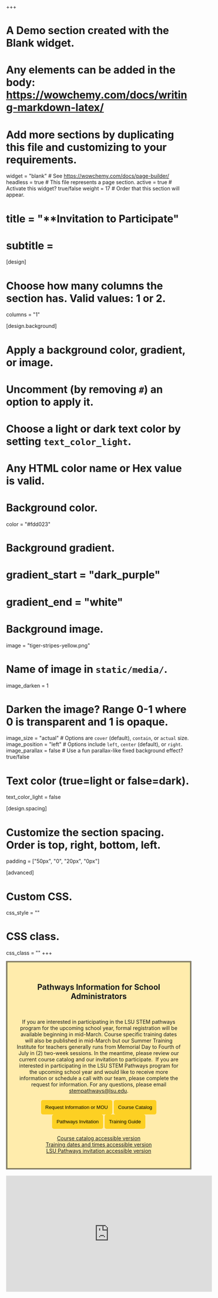 +++
# A Demo section created with the Blank widget.
# Any elements can be added in the body: https://wowchemy.com/docs/writing-markdown-latex/
# Add more sections by duplicating this file and customizing to your requirements.

widget = "blank"  # See https://wowchemy.com/docs/page-builder/
headless = true  # This file represents a page section.
active = true  # Activate this widget? true/false
weight = 17  # Order that this section will appear.

 # title = "**Invitation to Participate"
# subtitle = 


[design]
  # Choose how many columns the section has. Valid values: 1 or 2.
  columns = "1"
 

[design.background]
  # Apply a background color, gradient, or image.
  #   Uncomment (by removing `#`) an option to apply it.
  #   Choose a light or dark text color by setting `text_color_light`.
  #   Any HTML color name or Hex value is valid.

  # Background color.
 color = "#fdd023"
  
  # Background gradient.
  # gradient_start = "dark_purple"
   # gradient_end = "white"
  
  # Background image.
   image = "tiger-stripes-yellow.png"  
   # Name of image in `static/media/`.
   image_darken = 1
   

   # Darken the image? Range 0-1 where 0 is transparent and 1 is opaque.
  image_size = "actual"  #  Options are `cover` (default), `contain`, or `actual` size.
   image_position = "left"  # Options include `left`, `center` (default), or `right`.
  image_parallax = false  # Use a fun parallax-like fixed background effect? true/false
  
  # Text color (true=light or false=dark).
  text_color_light = false

[design.spacing]
  # Customize the section spacing. Order is top, right, bottom, left.
  padding = ["50px", "0", "20px", "0px"]
 
[advanced]
 # Custom CSS. 
 css_style = ""
 
 # CSS class.
 css_class = ""
+++


<!--- 
# [Check out the latest demo](https://academic-demo.netlify.app) of what you'll get in less than 10 minutes, or [view the showcase](https://wowchemy.com/user-stories/).

# (https://github.com/wowchemy/wowchemy-hugo-modules/issues)
- ⬆️ **Updating Wowchemy?**

This homepage section is an example of adding [elements](https://sourcethemes.com/academic/docs/writing-markdown-latex/) to the [*Blank* widget](https://sourcethemes.com/academic/docs/widgets/).

<!-- {{% callout note %}} -->

<!-- {{% /callout %}} -->


<!-- [Check out the Markdown files](https://github.com/wowchemy/starter-academic/tree/master/exampleSite) which power the [Academic Demo](https://academic-demo.netlify.app), or [view the showcase](https://wowchemy.com/user-stories/). -->

<div style="background-color:#ffecac; font-color: #000000; border-style: double; padding: 25px">
<center>

## **Pathways Information for School Administrators**
<br>

If you are interested in participating in the LSU STEM pathways program for the upcoming school year, formal registration will be available beginning in mid-March. Course specific training dates will also be published in mid-March but our Summer Training Institute for teachers generally runs from Memorial Day to Fourth of July in (2) two-week sessions. In the meantime, please review our current course catalog and our invitation to participate.  If you are interested in participating in the LSU STEM Pathways program for the upcoming school year and would like to receive more information or schedule a call with our team, please complete the request for information. For any questions, please email <a href="mailto:stempathways@lsu.edu">stempathways@lsu.edu</a>.
<br>
<br>
<a href="https://lsu.formstack.com/forms/caincenter_interest_form" target="_blank"><button style= "background-color:#fdd023; border: none ; border-radius: 5px; padding: 12px"> Request Information or MOU</button></a> <a href="https://docs.google.com/document/d/1QqsUGYCeUTkjkRMGLlsf_fwB9pz9NJf9XhHrXYChm-o/edit" target="_blank"><button style= "background-color:#fdd023; border: none ; border-radius: 5px; padding: 12px">Course Catalog </button></a> <a href="https://drive.google.com/file/d/1UWloqX4FzPLiXOzNWgMJZRUEPcbkUrQD/view?usp=drive_link" target="_blank"><button style= "background-color:#fdd023; border: none ; border-radius: 5px; padding: 12px">Pathways Invitation </button></a> <a href="https://docs.google.com/document/d/1uqd_MRA22vHTRycKSePGmq8QqCcBUFHT9pcMv1zElos/edit#heading=h.evbbp36i1a94" target="_blank"><button style= "background-color:#fdd023; border: none ; border-radius: 5px; padding: 12px"> Training Guide </button></a>
<br>
<br>
<a href= "https://docs.google.com/document/d/1gQH6QP-7Np5DQfmJx0_6L894jLEPAUI-mjZBzXfnzIw/edit?tab=t.0#heading=h.qss2sjj8h4cy"> Course catalog accessible version</a>
<br>
<a href= "https://docs.google.com/document/d/1N9lvRMcrCJ_dv9aWMsyeWZfA6YoJAYtumrTEaCxOpUM/edit?tab=t.0"> Training dates and times accessible version</a>
<br>
<a href= "https://docs.google.com/document/d/1jb7_I6f5YTEj56SzMCzQTQDjEhL2k9UracDGATscILQ/edit?tab=t.0#heading=h.uynxpnqstem">LSU Pathways invitation accessible version</a>

</center>
</div>

<center>
<br>

<iframe src="https://www.youtube.com/embed/BtUjV6w8g8Q?si=mM2TleVWr0OM3-m6&amp;autoplay=1&mute=1" width="560" height="315" frameborder="0" allowfullscreen></iframe>

</center>



